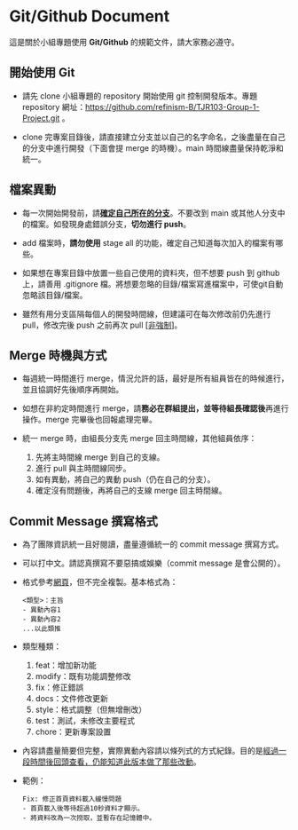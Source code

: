 # Git/Github Document
這是關於小組專題使用 **Git/Github** 的規範文件，請大家務必遵守。



## 開始使用 Git
- 請先 clone 小組專題的 repository 開始使用 git 控制開發版本。專題 repository 網址：https://github.com/refinism-B/TJR103-Group-1-Project.git 。

- clone 完專案目錄後，請直接建立分支並以自己的名字命名，之後盡量在自己的分支中進行開發（下面會提 merge 的時機）。main 時間線盡量保持乾淨和統一。


## 檔案異動
- 每一次開始開發前，請<u>**確定自己所在的分支**</u>。不要改到 main 或其他人分支中的檔案。如發現身處錯誤分支，**切勿進行 push**。

- add 檔案時，**請勿使用** stage all 的功能，確定自己知道每次加入的檔案有哪些。

- 如果想在專案目錄中放置一些自己使用的資料夾，但不想要 push 到 github 上，請善用 .gitignore 檔。將想要忽略的目錄/檔案寫進檔案中，可使git自動忽略該目錄/檔案。

- 雖然有用分支區隔每個人的開發時間線，但建議可在每次修改前仍先進行 pull，修改完後 push 之前再次 pull [<u>非強制</u>]。



## Merge 時機與方式
- 每週統一時間進行 merge，情況允許的話，最好是所有組員皆在的時候進行，並且協調好先後順序再開始。

- 如想在非約定時間進行 merge，請**務必在群組提出，並等待組長確認後**再進行操作。merge 完畢後也回報處理完畢。

- 統一 merge 時，由組長分支先 merge 回主時間線，其他組員依序：

    1. 先將主時間線 merge 到自己的支線。
    2. 進行 pull 與主時間線同步。
    3. 如有異動，將自己的異動 push（仍在自己的分支）。
    4. 確定沒有問題後，再將自己的支線 merge 回主時間線。



## Commit Message 撰寫格式
- 為了團隊資訊統一且好閱讀，盡量遵循統一的 commit message 撰寫方式。

- 可以打中文。請認真撰寫不要惡搞或娛樂（commit message 是會公開的）。

- 格式參考[網頁](https://reurl.cc/WO5GjD)，但不完全複製。基本格式為：  
    ```
    <類型>：主旨
    - 異動內容1
    - 異動內容2
    ...以此類推
    ```

- 類型種類：  
    1. feat：增加新功能
    2. modify：既有功能調整修改
    3. fix：修正錯誤
    4. docs：文件修改更新
    5. style：格式調整（但無增刪改）
    6. test：測試，未修改主要程式
    7. chore：更新專案設置

- 內容請盡量簡要但完整，實際異動內容請以條列式的方式紀錄。目的是<u>經過一段時間後回頭查看，仍能知道此版本做了那些改動</u>。

- 範例：
    ```
    Fix: 修正首頁資料載入緩慢問題
    - 首頁載入後等待超過10秒資料才顯示。
    - 將資料改為一次撈取，並暫存在記憶體中。
    ```